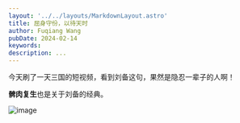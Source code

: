 ```yaml
---
layout: '../../layouts/MarkdownLayout.astro'
title: 屈身守份，以待天时
author: Fuqiang Wang
pubDate: 2024-02-14
keywords: 
description: ...
---
```


今天刷了一天三国的短视频，看到刘备这句，果然是隐忍一辈子的人啊！

**髀肉复生**也是关于刘备的经典。

![image](https://github.com/fujohnwang/stories.luo.moe/assets/451506/53f9e78b-ecc2-4fd3-bc23-0a4fbd9e570f)